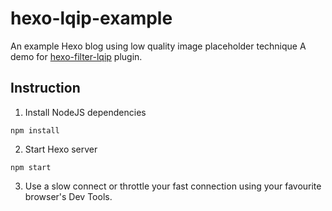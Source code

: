 # hexo-lqip-example
An example Hexo blog using low quality image placeholder technique
A demo for [hexo-filter-lqip](https://github.com/hexojs/hexo-filter-lqip) plugin.

## Instruction

1. Install NodeJS dependencies

```
npm install
```

2. Start Hexo server

```
npm start
```

3. Use a slow connect or throttle your fast connection using your favourite browser's Dev Tools.

